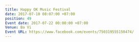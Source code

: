 ```yaml
---
title: Happy OK Music Festival
date: 2017-07-10 08:07:00 +07:00
position: 49
Event date: 2017-07-22 00:00:00 +07:00
Venue: Ba Vi
Event URL: https://www.facebook.com/events/750319555150474/
---
```


